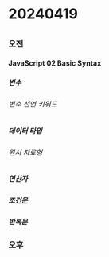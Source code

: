 # 20240419
## 
### 오전
#### JavaScript 02 Basic Syntax
##### 변수
###### 변수 선언 키워드
##### 데이터 타입
###### 원시 자료형
##### 연산자
##### 조건문
##### 반복문
### 오후